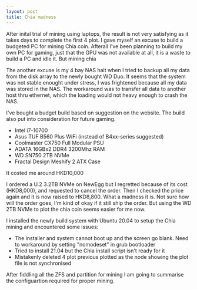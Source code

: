 ```yaml
---
layout: post
title: Chia madness
---
```

After inital trial of mining using laptops, the result is not very satisfying as it takes days to complete the first 4 plot. I gave myself an excuse to build a budgeted PC for mining Chia coin. Afterall I've been planning to build my own PC for gaming, just that the GPU was not available at all, it is a waste to build a PC and idle it. But mining chia 

The another excuse is my 4 bay NAS halt when I tried to backup all my data from the disk array to the newly bought WD Duo. It seems that the system was not stable enought under stress, I was frightened because all my data was stored in the NAS. The workaround was to transfer all data to another host thru ethernet, which the loading would not heavy enough to crash the NAS.

I've bought a budget build based on suggestion on the website. The build also put into consideration for future gaming. 
 - Intel i7-10700 
 - Asus TUF B560 Plus WiFi (instead of B4xx-series suggested)
 - Coolmaster CX750 Full Modular PSU
 - ADATA 16GBx2 DDR4 3200Mhz RAM
 - WD SN750 2TB NVMe
 - Fractal Design Meshify 2 ATX Case
 
It costed me around HKD10,000
 
I ordered a U.2 3.2TB NVMe on NewEgg but I regretted because of its cost (HKD8,000), and requested to cancel the order. Then I checked the price again and it is now raised to HKD8,800. What a madness it is. Not sure how will the order goes, I'm kind of okay if it still ship the order. But using the WD 2TB NVMe to plot the chia coin seems easier for me now.

I installed the newly build system with Ubuntu 20.04 to setup the Chia mining and encountered some issues:
 - The installer and system cannot boot up and the screen go blank. Need to workaround by setting "nomodeset" in grub bootloader
 - Tried to install 21.04 but the Chia install script isn't ready for it
 - Mistakenly deleted 4 plot previous plotted as the node showing the plot file is not synchronised
 
After fiddling all the ZFS and partition for mining I am going to summarise the configuartion required for proper mining. 